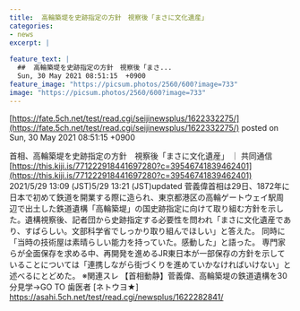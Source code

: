 ```yaml
---
title:  高輪築堤を史跡指定の方針　視察後「まさに文化遺産」  
categories:
- news
excerpt: |
  
feature_text: |
  ##  高輪築堤を史跡指定の方針　視察後「まさ...
  Sun, 30 May 2021 08:51:15  +0900
feature_image: "https://picsum.photos/2560/600?image=733"
image: "https://picsum.photos/2560/600?image=733"
---
```


[https://fate.5ch.net/test/read.cgi/seijinewsplus/1622332275/](https://fate.5ch.net/test/read.cgi/seijinewsplus/1622332275/)
posted on Sun, 30 May 2021 08:51:15  +0900

<!--more-->

首相、高輪築堤を史跡指定の方針　視察後「まさに文化遺産」 ｜ 共同通信 [https://this.kiji.is/771222918441697280?c=39546741839462401](https://this.kiji.is/771222918441697280?c=39546741839462401) 2021/5/29 13:09 (JST)5/29 13:21 (JST)updated 菅義偉首相は29日、1872年に日本で初めて鉄道を開業する際に造られ、東京都港区の高輪ゲートウェイ駅周辺で出土した鉄道遺構「高輪築堤」の国史跡指定に向けて取り組む方針を示した。遺構視察後、記者団から史跡指定する必要性を問われ「まさに文化遺産であり、すばらしい。文部科学省でしっかり取り組んでほしい」と答えた。 同時に「当時の技術屋は素晴らしい能力を持っていた。感動した」と語った。 専門家らが全面保存を求める中、再開発を進めるJR東日本が一部保存の方針を示していることについては「連携しながら街づくりを進めていかなければいけない」と述べるにとどめた。 ※関連スレ 【首相動静】菅義偉、高輪築堤の鉄道遺構を30分見学→GO TO 歯医者 [ネトウヨ★] https://asahi.5ch.net/test/read.cgi/newsplus/1622282841/
